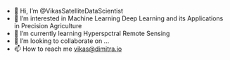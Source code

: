 - 👋 Hi, I’m @VikasSatelliteDataScientist
- 👀 I’m interested in Machine Learning Deep Learning and its Applications in Precision Agriculture
- 🌱 I’m currently learning Hyperspctral Remote Sensing
- 💞️ I’m looking to collaborate on ...
- 📫 How to reach me vikas@dimitra.io

<!---
VikasSatelliteDataScientist/VikasSatelliteDataScientist is a ✨ special ✨ repository because its `README.md` (this file) appears on your GitHub profile.
You can click the Preview link to take a look at your changes.
--->
